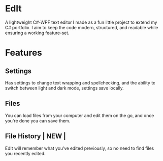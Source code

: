 # EdIt
A lightweight C#-WPF text editor I made as a fun little project to extend my C# portfolio. I aim to keep the code modern, structured, and readable while ensuring a working feature-set.

# Features
## Settings

Has settings to change text wrapping and spellchecking, and the ability to switch between light and dark mode, settings save locally.

## Files

 You can load files from your computer and edit them on the go, and once you're done you can save them.
 
## File History | NEW |

 EdIt will remember what you've edited previously, so no need to find files you recently edited.
